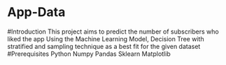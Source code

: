 # App-Data
#Introduction
This project aims to predict the number of subscribers who liked the app
Using the Machine Learning Model, Decision Tree with stratified and sampling technique as a best fit for the given dataset
#Prerequisites
Python
Numpy
Pandas
Sklearn
Matplotlib
